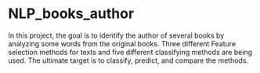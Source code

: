 # NLP_books_author
In this project, the goal is to identify the author of several books by analyzing some words from the original books. Three different Feature selection methods for texts and five different classifying methods are being used.
The ultimate target is to classify, predict, and compare the methods.    
